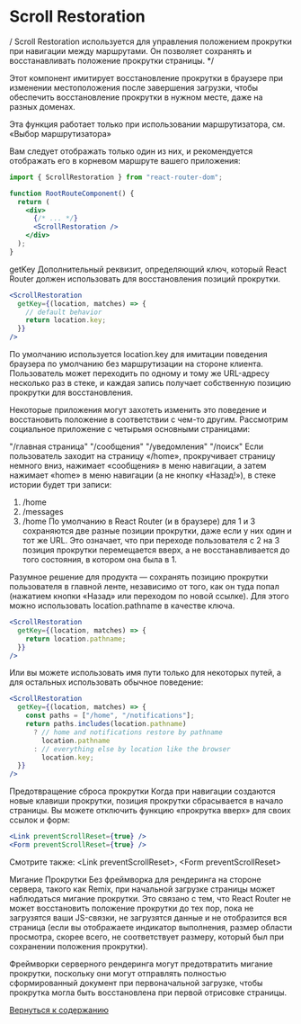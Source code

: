 # Scroll Restoration

/ Scroll Restoration используется для управления положением прокрутки при навигации между маршрутами. Он позволяет сохранять и восстанавливать положение прокрутки страницы. */ 

Этот компонент имитирует восстановление прокрутки в браузере при изменении местоположения после завершения загрузки, чтобы обеспечить восстановление прокрутки в нужном месте, даже на разных доменах.

Эта функция работает только при использовании маршрутизатора, см. «Выбор маршрутизатора»

Вам следует отображать только один из них, и рекомендуется отображать его в корневом маршруте вашего приложения:

```jsx
import { ScrollRestoration } from "react-router-dom";

function RootRouteComponent() {
  return (
    <div>
      {/* ... */}
      <ScrollRestoration />
    </div>
  );
}
```

getKey
Дополнительный реквизит, определяющий ключ, который React Router должен использовать для восстановления позиций прокрутки.

```jsx
<ScrollRestoration
  getKey={(location, matches) => {
    // default behavior
    return location.key;
  }}
/>
```

По умолчанию используется location.key для имитации поведения браузера по умолчанию без маршрутизации на стороне клиента. Пользователь может переходить по одному и тому же URL-адресу несколько раз в стеке, и каждая запись получает собственную позицию прокрутки для восстановления.

Некоторые приложения могут захотеть изменить это поведение и восстановить положение в соответствии с чем-то другим. Рассмотрим социальное приложение с четырьмя основными страницами:

"/главная страница"
"/сообщения"
"/уведомления"
"/поиск"
Если пользователь заходит на страницу «/home», прокручивает страницу немного вниз, нажимает «сообщения» в меню навигации, а затем нажимает «home» в меню навигации (а не кнопку «Назад!»), в стеке истории будет три записи:

1. /home
2. /messages
3. /home
По умолчанию в React Router (и в браузере) для 1 и 3 сохраняются две разные позиции прокрутки, даже если у них один и тот же URL. Это означает, что при переходе пользователя с 2 на 3 позиция прокрутки перемещается вверх, а не восстанавливается до того состояния, в котором она была в 1.

Разумное решение для продукта — сохранять позицию прокрутки пользователя в главной ленте, независимо от того, как он туда попал (нажатием кнопки «Назад» или переходом по новой ссылке). Для этого можно использовать location.pathname в качестве ключа.

```jsx
<ScrollRestoration
  getKey={(location, matches) => {
    return location.pathname;
  }}
/>
```

Или вы можете использовать имя пути только для некоторых путей, а для остальных использовать обычное поведение:

```jsx
<ScrollRestoration
  getKey={(location, matches) => {
    const paths = ["/home", "/notifications"];
    return paths.includes(location.pathname)
      ? // home and notifications restore by pathname
        location.pathname
      : // everything else by location like the browser
        location.key;
  }}
/>
```

Предотвращение сброса прокрутки
Когда при навигации создаются новые клавиши прокрутки, позиция прокрутки сбрасывается в начало страницы. Вы можете отключить функцию «прокрутка вверх» для своих ссылок и форм:

```jsx
<Link preventScrollReset={true} />
<Form preventScrollReset={true} />
```

Смотрите также: \<Link preventScrollReset>, \<Form preventScrollReset>

Мигание Прокрутки
Без фреймворка для рендеринга на стороне сервера, такого как Remix, при начальной загрузке страницы может наблюдаться мигание прокрутки. Это связано с тем, что React Router не может восстановить положение прокрутки до тех пор, пока не загрузятся ваши JS-связки, не загрузятся данные и не отобразится вся страница (если вы отображаете индикатор выполнения, размер области просмотра, скорее всего, не соответствует размеру, который был при сохранении положения прокрутки).

Фреймворки серверного рендеринга могут предотвратить мигание прокрутки, поскольку они могут отправлять полностью сформированный документ при первоначальной загрузке, чтобы прокрутка могла быть восстановлена при первой отрисовке страницы.


[Вернуться к содержанию](./index.md)